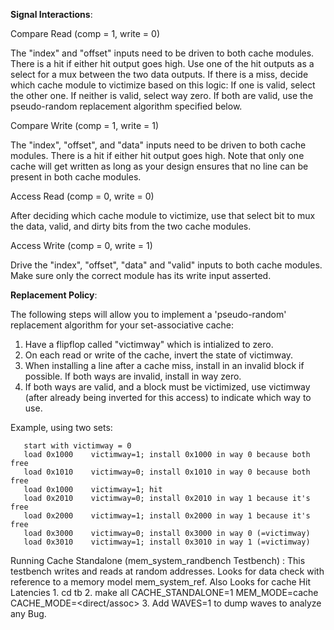 **Signal Interactions**:

Compare Read (comp = 1, write = 0)

The "index" and "offset" inputs need to be driven to both cache modules. There is a hit if either hit output goes high. Use one of the hit outputs as a select for a mux between the two data outputs. If there is a miss, decide which cache module to victimize based on this logic: If one is valid, select the other one. If neither is valid, select way zero. If both are valid, use the pseudo-random replacement algorithm specified below.

Compare Write (comp = 1, write = 1)

The "index", "offset", and "data" inputs need to be driven to both cache modules. There is a hit if either hit output goes high. Note that only one cache will get written as long as your design ensures that no line can be present in both cache modules.

Access Read (comp = 0, write = 0)

After deciding which cache module to victimize, use that select bit to mux the data, valid, and dirty bits from the two cache modules.

Access Write (comp = 0, write = 1)

Drive the "index", "offset", "data" and "valid" inputs to both cache modules. Make sure only the correct module has its write input asserted.

**Replacement Policy**:

The following steps will allow you to implement a 'pseudo-random' replacement algorithm for your set-associative cache:

1. Have a flipflop called "victimway" which is intialized to zero.
2. On each read or write of the cache, invert the state of victimway.
3. When installing a line after a cache miss, install in an invalid block if possible. If both ways are invalid, install in way zero.
4. If both ways are valid, and a block must be victimized, use victimway (after already being inverted for this access) to indicate which way to use.

Example, using two sets:

```
   start with victimway = 0
   load 0x1000    victimway=1; install 0x1000 in way 0 because both free
   load 0x1010    victimway=0; install 0x1010 in way 0 because both free
   load 0x1000    victimway=1; hit
   load 0x2010    victimway=0; install 0x2010 in way 1 because it's free
   load 0x2000    victimway=1; install 0x2000 in way 1 because it's free
   load 0x3000    victimway=0; install 0x3000 in way 0 (=victimway)
   load 0x3010    victimway=1; install 0x3010 in way 1 (=victimway)
```

Running Cache Standalone (mem_system_randbench Testbench) : 
    This testbench writes and reads at random addresses. Looks for data check with reference to a memory model mem_system_ref. Also Looks for cache Hit Latencies
            1. cd tb
            2. make all CACHE_STANDALONE=1 MEM_MODE=cache CACHE_MODE=<direct/assoc>
            3. Add WAVES=1 to dump waves to analyze any Bug.
